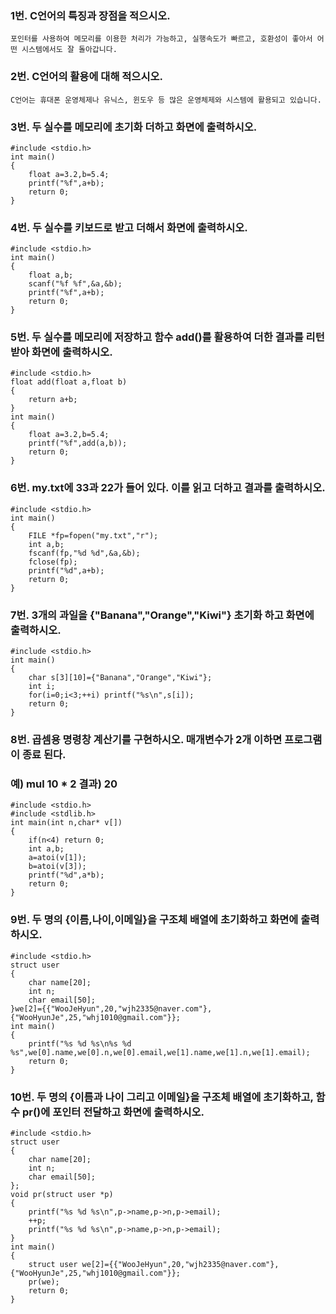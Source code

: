 ### 1번. C언어의 특징과 장점을 적으시오.

	포인터를 사용하여 메모리를 이용한 처리가 가능하고, 실행속도가 빠르고, 호환성이 좋아서 어떤 시스템에서도 잘 돌아갑니다.

### 2번. C언어의 활용에 대해 적으시오.

	C언어는 휴대폰 운영체제나 유닉스, 윈도우 등 많은 운영체제와 시스템에 활용되고 있습니다.

### 3번. 두 실수를 메모리에 초기화 더하고 화면에 출력하시오.

	#include <stdio.h>
	int main()
	{
		float a=3.2,b=5.4;
		printf("%f",a+b);
		return 0;
	}

### 4번. 두 실수를 키보드로 받고 더해서 화면에 출력하시오.

	#include <stdio.h>
	int main()
	{
		float a,b;
		scanf("%f %f",&a,&b);
		printf("%f",a+b);
		return 0;
	}

### 5번. 두 실수를 메모리에 저장하고 함수 add()를 활용하여 더한 결과를 리턴 받아 화면에 출력하시오.

	#include <stdio.h>
	float add(float a,float b)
	{
		return a+b;
	}
	int main()
	{
		float a=3.2,b=5.4;
		printf("%f",add(a,b));
		return 0;
	}

### 6번. my.txt에 33과 22가 들어 있다. 이를 읽고 더하고 결과를 출력하시오.

	#include <stdio.h>
	int main()
	{
		FILE *fp=fopen("my.txt","r");
		int a,b;
		fscanf(fp,"%d %d",&a,&b);
		fclose(fp);
		printf("%d",a+b);
		return 0;
	}

### 7번. 3개의 과일을 {"Banana","Orange","Kiwi"} 초기화 하고 화면에 출력하시오.

	#include <stdio.h>
	int main()
	{
		char s[3][10]={"Banana","Orange","Kiwi"};
		int i;
		for(i=0;i<3;++i) printf("%s\n",s[i]);
		return 0;
	}

### 8번. 곱셈용 명령창 계산기를 구현하시오. 매개변수가 2개 이하면 프로그램이 종료 된다.
###      예) mul 10 * 2 결과) 20

	#include <stdio.h>
	#include <stdlib.h>
	int main(int n,char* v[])
	{
		if(n<4) return 0;
		int a,b;
		a=atoi(v[1]);
		b=atoi(v[3]);
		printf("%d",a*b);
		return 0;
	}

### 9번. 두 명의 {이름,나이,이메일}을 구조체 배열에 초기화하고 화면에 출력하시오.

	#include <stdio.h>
	struct user
	{
		char name[20];
		int n;
		char email[50];
	}we[2]={{"WooJeHyun",20,"wjh2335@naver.com"},{"WooHyunJe",25,"whj1010@gmail.com"}};
	int main()
	{
		printf("%s %d %s\n%s %d %s",we[0].name,we[0].n,we[0].email,we[1].name,we[1].n,we[1].email);
		return 0;
	}

### 10번. 두 명의 {이름과 나이 그리고 이메일}을 구조체 배열에 초기화하고, 함수 pr()에 포인터 전달하고 화면에 출력하시오.

	#include <stdio.h>
	struct user
	{
		char name[20];
		int n;
		char email[50];
	};
	void pr(struct user *p)
	{
		printf("%s %d %s\n",p->name,p->n,p->email);
		++p;
		printf("%s %d %s\n",p->name,p->n,p->email);
	}
	int main()
	{
		struct user we[2]={{"WooJeHyun",20,"wjh2335@naver.com"},{"WooHyunJe",25,"whj1010@gmail.com"}};
		pr(we);
		return 0;
	}
